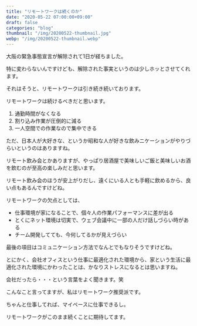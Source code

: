```yaml
---
title: "リモートワークは続くのか"
date: "2020-05-22 07:00:00+09:00"
draft: false
categories: "blog"
thumbnail: "/img/20200522-thumbnail.jpg"
webp: "/img/20200522-thumbnail.webp"
---
```


大阪の緊急事態宣言が解除されて1日が経ちました。

特に変わらないんですけども、解除された事実というのは少しホッとさせてくれます。

それはそうと、リモートワークは引き続き続いております。

リモートワークは続けるべきだと思います。

1. 通勤時間がなくなる
1. 割り込み作業が圧倒的に減る
1. 一人空間での作業なので集中できる

ただ、日本人が大好きな、というか昭和な人が好きな飲みニケーションがやりづらいというのはありますね。

リモート飲み会とかありますが、やっぱり居酒屋で美味しいご飯と美味しいお酒を飲むのが至高の楽しみだと思います。

リモート飲み会のほうが安上がりだし、遠くにいる人とも手軽に飲めるから、良い点もあるんですけどね。

リモートワークの欠点としては、

* 仕事環境が家になることで、個々人の作業パフォーマンスに差が出る
* とくにネット環境は切実で、ウェブ会議中に一部の人だけ話しづらい時がある
* チーム開発してても、今何してるかが見えづらい

最後の項目はコミュニケーション方法でなんとでもなりそうですけどね。

とにかく、会社オフィスという仕事に最適化された環境から、家という生活に最適化された環境にかわったことは、かなりストレスになるとは思いますね。

会社だったら・・・という言葉をよく聞きます。笑

こんなこと言ってますが、私はリモートワーク推奨派です。

ちゃんと仕事してれば、マイペースに仕事できるし。

リモートワークがこのまま続くことに期待してます。